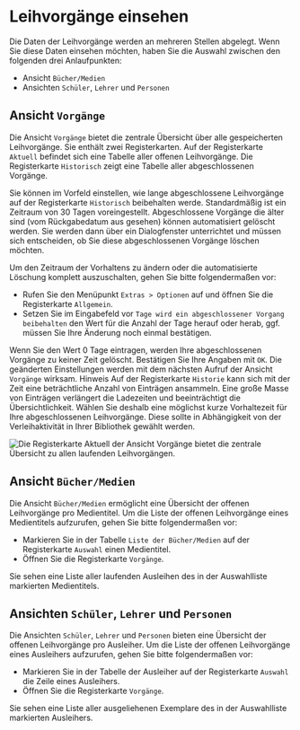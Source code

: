 # Leihvorgänge einsehen

Die Daten der Leihvorgänge werden an mehreren Stellen abgelegt. Wenn Sie diese Daten einsehen möchten, haben Sie die Auswahl zwischen den folgenden drei Anlaufpunkten:

* Ansicht `Bücher/Medien`
* Ansichten `Schüler`, `Lehrer` und `Personen`

## Ansicht `Vorgänge`

Die Ansicht `Vorgänge` bietet die zentrale Übersicht über alle gespeicherten Leihvorgänge. Sie enthält zwei Registerkarten. Auf der Registerkarte `Aktuell` befindet sich eine Tabelle aller offenen Leihvorgänge. Die Registerkarte `Historisch` zeigt eine Tabelle aller abgeschlossenen Vorgänge.

Sie können im Vorfeld einstellen, wie lange abgeschlossene Leihvorgänge auf der Registerkarte `Historisch` beibehalten werde. Standardmäßig ist ein Zeitraum von 30 Tagen voreingestellt. Abgeschlossene Vorgänge die älter sind (vom Rückgabedatum aus gesehen) können automatisiert gelöscht werden. Sie werden dann über ein Dialogfenster unterrichtet und müssen sich entscheiden, ob Sie diese abgeschlossenen Vorgänge löschen möchten.

Um den Zeitraum der Vorhaltens zu ändern oder die automatisierte Löschung komplett auszuschalten, gehen Sie bitte folgendermaßen vor:

* Rufen Sie den Menüpunkt `Extras > Optionen` auf und öffnen Sie die Registerkarte `Allgemein`.
* Setzen Sie im Eingabefeld vor `Tage wird ein abgeschlossener Vorgang beibehalten` den Wert für die Anzahl der Tage herauf oder herab, ggf. müssen Sie Ihre Änderung noch einmal bestätigen.

Wenn Sie den Wert 0 Tage eintragen, werden Ihre abgeschlossenen Vorgänge zu keiner Zeit gelöscht.
Bestätigen Sie Ihre Angaben mit `OK`. Die geänderten Einstellungen werden mit dem nächsten Aufruf der Ansicht `Vorgänge` wirksam.
Hinweis Auf der Registerkarte `Historie` kann sich mit der Zeit eine beträchtliche Anzahl von Einträgen ansammeln. Eine große Masse von Einträgen verlängert die Ladezeiten und beeinträchtigt die Übersichtlichkeit. Wählen Sie deshalb eine möglichst kurze Vorhaltezeit für Ihre abgeschlossenen Leihvorgänge. Diese sollte in Abhängigkeit von der Verleihaktivität in Ihrer Bibliothek gewählt werden.

![Die Registerkarte `Aktuell` der Ansicht `Vorgänge` bietet die zentrale Übersicht zu allen laufenden Leihvorgängen.](/assets/images/bibliothek/aktuelle_Vorgaenge.png)

## Ansicht `Bücher/Medien`

Die Ansicht `Bücher/Medien` ermöglicht eine Übersicht der offenen Leihvorgänge pro Medientitel.
Um die Liste der offenen Leihvorgänge eines Medientitels aufzurufen, gehen Sie bitte folgendermaßen vor:

* Markieren Sie in der Tabelle `Liste der Bücher/Medien` auf der Registerkarte `Auswahl` einen Medientitel.
* Öffnen Sie die Registerkarte `Vorgänge`.

Sie sehen eine Liste aller laufenden Ausleihen des in der Auswahlliste markierten Medientitels.

## Ansichten `Schüler`, `Lehrer` und `Personen`

Die Ansichten `Schüler`, `Lehrer` und `Personen` bieten eine Übersicht der offenen Leihvorgänge pro Ausleiher. Um die Liste der offenen Leihvorgänge eines Ausleihers aufzurufen, gehen Sie bitte folgendermaßen vor:

* Markieren Sie in der Tabelle der Ausleiher auf der Registerkarte `Auswahl` die Zeile eines Ausleihers.
* Öffnen Sie die Registerkarte `Vorgänge`.

Sie sehen eine Liste aller ausgeliehenen Exemplare des in der Auswahlliste markierten Ausleihers.
